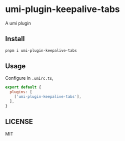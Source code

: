 # umi-plugin-keepalive-tabs

A umi plugin

## Install

```bash
pnpm i umi-plugin-keepalive-tabs
```

## Usage

Configure in `.umirc.ts`,

```js
export default {
  plugins: [
    ['umi-plugin-keepalive-tabs'],
  ],
}
```

## LICENSE

MIT
